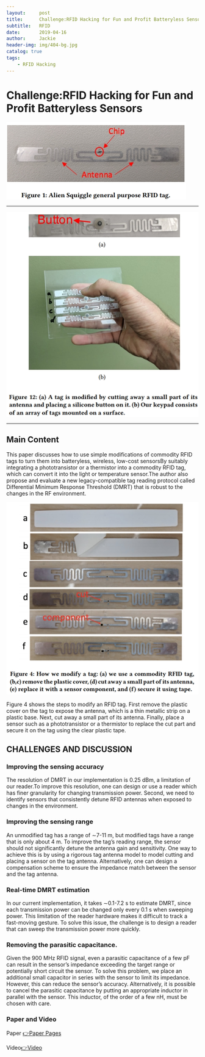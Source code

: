 ```yaml
---
layout:     post
title:      Challenge:RFID Hacking for Fun and Profit Batteryless Sensors
subtitle:   RFID
date:       2019-04-16
author:     Jackie
header-img: img/404-bg.jpg
catalog: true
tags:
    - RFID Hacking
---
```


# Challenge:RFID Hacking for Fun and Profit Batteryless Sensors

![](https://raw.githubusercontent.com/a416485164/a416485164.github.io/master/img/RFID1.jpg)

***

![](https://raw.githubusercontent.com/a416485164/a416485164.github.io/master/img/RFID2.jpg)

***
## Main Content
This paper discusses how to use simple modifications of
commodity RFID tags to turn them into batteryless, wireless, low-cost sensorsBy suitably integrating a phototransistor or a thermistor into a commodity RFID tag, which can convert it into the light or temperature sensor.The author also propose and evaluate a new legacy-compatible tag reading protocol called Differential Minimum Response Threshold (DMRT) that is robust to the changes in the RF environment.

![](https://raw.githubusercontent.com/a416485164/a416485164.github.io/master/img/RFID3.jpg)

Figure 4 shows the steps to modify an RFID tag. First remove the plastic cover on the tag to expose the antenna, which is a thin metallic strip on a plastic base. Next, cut away a small part of its antenna. Finally, place a sensor such as a phototransistor or a thermistor to replace the cut part and secure it on the tag using the clear plastic tape.



## CHALLENGES AND DISCUSSION

### Improving the sensing accuracy
The resolution of DMRT in our implementation is 0.25 dBm, a limitation of our reader.To improve this resolution, one can design or use a reader which has finer granularity for changing transmission power. Second, we need to identify sensors that consistently detune RFID antennas when exposed to changes in the environment.

### Improving the sensing range
An unmodified tag has a range of ∼7-11 m, but modified tags have a range that is only about 4 m. To improve the tag’s reading range, the sensor should not significantly detune the antenna gain and sensitivity. One way to achieve this is by using a rigorous tag antenna model to model cutting and placing a sensor on the tag antenna. Alternatively, one can design a compensation scheme to ensure the impedance match between the sensor and the tag antenna.

### Real-time DMRT estimation
In our current implementation, it takes ∼0.1-7.2 s to estimate DMRT, since each transmission power can be changed only every 0.1 s when sweeping power. This limitation of the reader hardware makes it difficult to track a fast-moving gesture. To solve this issue, the challenge is to design a reader that can sweep the transmission power more quickly.

### Removing the parasitic capacitance.
Given the 900 MHz RFID signal, even a parasitic capacitance of a few pF can result in the sensor’s impedance exceeding the target range or potentially short circuit the sensor. To solve this problem, we place an additional small capacitor in series with the sensor to limit its impedance. However, this can reduce the sensor’s accuracy. Alternatively, it is possible to cancel the parasitic capacitance by putting an appropriate inductor in parallel with the sensor. This inductor, of the order of a few nH, must be chosen with care. 

### Paper and Video

<p>Paper <a href="https://www.iotjournaal.nl/wp-content/uploads/2018/11/mobicom18-rfid-hacking-camera-ready.pdf">👉Paper Pages</a>

<p>Video<a href="https://translate.google.cn/#view=home&op=translate&sl=en&tl=zh-CN&text=video">👉Video</a>






